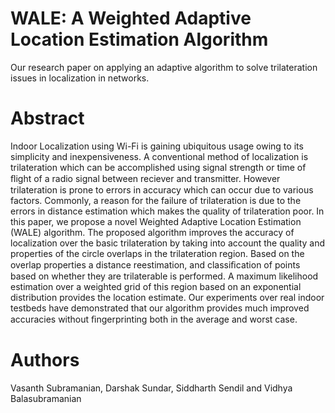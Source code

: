 # WALE: A Weighted Adaptive Location Estimation Algorithm
Our research paper on applying an adaptive algorithm to solve trilateration issues in localization in networks.

# Abstract
Indoor Localization using Wi-Fi is gaining ubiquitous usage owing to its simplicity and inexpensiveness. A conventional method of localization is trilateration which can be accomplished using signal strength or time of ﬂight of a radio signal between reciever and transmitter. However trilateration is prone to errors in accuracy which can occur due to various factors. Commonly, a reason for the failure of trilateration is due to the errors in distance estimation which makes the quality of trilateration poor. In this paper, we propose a novel Weighted Adaptive Location Estimation (WALE) algorithm. The proposed algorithm improves the accuracy of localization over the basic trilateration by taking into account the quality and properties of the circle overlaps in the trilateration region. Based on the overlap properties a distance reestimation, and classiﬁcation of points based on whether they are trilaterable is performed. A maximum likelihood estimation over a weighted grid of this region based on an exponential distribution provides the location estimate. Our experiments over real indoor testbeds have demonstrated that our algorithm provides much improved accuracies without ﬁngerprinting both in the average and worst case.

# Authors
Vasanth Subramanian, Darshak Sundar, Siddharth Sendil and Vidhya Balasubramanian
